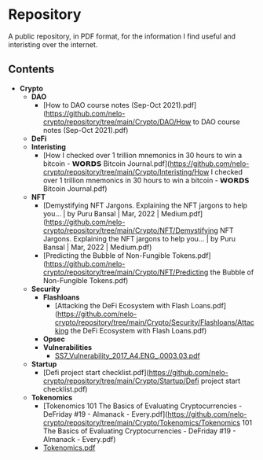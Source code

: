 # Repository

A public repository, in PDF format, for the information I find useful and interisting over the internet.

## Contents

* **Crypto**
    * **DAO**
        * [How to DAO course notes (Sep-Oct 2021).pdf](https://github.com/nelo-crypto/repository/tree/main/Crypto/DAO/How to DAO course notes (Sep-Oct 2021).pdf)
    * **DeFi**
    * **Interisting**
        * [How I checked over 1 trillion mnemonics in 30 hours to win a bitcoin - 𝗪𝗢𝗥𝗗𝗦 Bitcoin Journal.pdf](https://github.com/nelo-crypto/repository/tree/main/Crypto/Interisting/How I checked over 1 trillion mnemonics in 30 hours to win a bitcoin - 𝗪𝗢𝗥𝗗𝗦 Bitcoin Journal.pdf)
    * **NFT**
        * [Demystifying NFT Jargons. Explaining the NFT jargons to help you… | by Puru Bansal | Mar, 2022 | Medium.pdf](https://github.com/nelo-crypto/repository/tree/main/Crypto/NFT/Demystifying NFT Jargons. Explaining the NFT jargons to help you… | by Puru Bansal | Mar, 2022 | Medium.pdf)
        * [Predicting the Bubble of Non-Fungible Tokens.pdf](https://github.com/nelo-crypto/repository/tree/main/Crypto/NFT/Predicting the Bubble of Non-Fungible Tokens.pdf)
    * **Security**
        * **Flashloans**
            * [Attacking the DeFi Ecosystem with Flash Loans.pdf](https://github.com/nelo-crypto/repository/tree/main/Crypto/Security/Flashloans/Attacking the DeFi Ecosystem with Flash Loans.pdf)
        * **Opsec**
        * **Vulnerabilities**
            * [SS7_Vulnerability_2017_A4.ENG_.0003.03.pdf](https://github.com/nelo-crypto/repository/tree/main/Crypto/Security/Vulnerabilities/SS7_Vulnerability_2017_A4.ENG_.0003.03.pdf)
    * **Startup**
        * [Defi project start checklist.pdf](https://github.com/nelo-crypto/repository/tree/main/Crypto/Startup/Defi project start checklist.pdf)
    * **Tokenomics**
        * [Tokenomics 101 The Basics of Evaluating Cryptocurrencies - DeFriday #19 - Almanack - Every.pdf](https://github.com/nelo-crypto/repository/tree/main/Crypto/Tokenomics/Tokenomics 101 The Basics of Evaluating Cryptocurrencies - DeFriday #19 - Almanack - Every.pdf)
        * [Tokenomics.pdf](https://github.com/nelo-crypto/repository/tree/main/Crypto/Tokenomics/Tokenomics.pdf)
